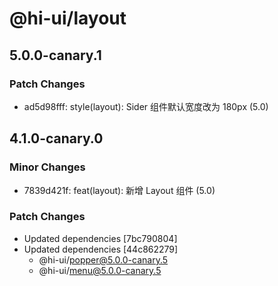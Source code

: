 # @hi-ui/layout

## 5.0.0-canary.1

### Patch Changes

- ad5d98fff: style(layout): Sider 组件默认宽度改为 180px (5.0)

## 4.1.0-canary.0

### Minor Changes

- 7839d421f: feat(layout): 新增 Layout 组件 (5.0)

### Patch Changes

- Updated dependencies [7bc790804]
- Updated dependencies [44c862279]
  - @hi-ui/popper@5.0.0-canary.5
  - @hi-ui/menu@5.0.0-canary.5
